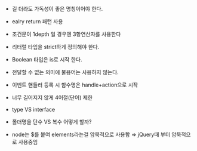 * 길 더라도 가독성이 좋은 명칭이어야 한다.  
* ealry return 패턴 사용  
* 조건문이 1depth 일 경우엔 3항연산자를 사용한다  
* 리터럴 타입을 strict하게 정의해야 한다.  
* Boolean 타입은 is로 시작 한다.  
* 전달할 수 없는 의미에 불용어는 사용하지 않는다.  
* 이벤트 핸들러 등록 시 함수명은 handle+action으로 시작  
* 너무 길어지지 않게 4어절(단어) 제한  
* type VS interface  
* 폴더명을 단수 VS 복수 어떻게 할까?  
  
  
* node는 $를 붙여 elements라는걸 암묵적으로 사용함  ⇒ jQuery때 부터 암묵적으로 사용중임  
  
